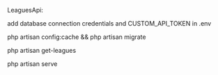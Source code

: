 LeaguesApi:

add database connection credentials and CUSTOM_API_TOKEN in .env

php artisan config:cache && php artisan migrate

php artisan get-leagues

php artisan serve
